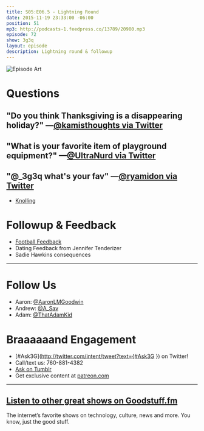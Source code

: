 ```yaml
---
title: S05:E06.5 - Lightning Round
date: 2015-11-19 23:33:00 -06:00
position: 51
mp3: http://podcasts-1.feedpress.co/13789/20980.mp3
episode: 72
show: 3g3q
layout: episode
description: Lightning round & followup
---
```


![Episode Art][1]

# Questions

## "Do you think Thanksgiving is a disappearing holiday?" —[@kamisthoughts via Twitter][2]

## "What is your favorite item of playground equipment?" —[@UltraNurd via Twitter][3]

## "@_3g3q what's your fav" —[@ryamidon via Twitter][4]

* [Knolling][5]

# Followup & Feedback

* [Football Feedback][6]
* Dating Feedback from Jennifer Tenderizer
* Sadie Hawkins consequences

***

# Follow Us
* Aaron: [@AaronLMGoodwin](http://twitter.com/aaronlmgoodwin)
* Andrew: [@A_Sav](http://twitter.com/a_sav)
* Adam: [@ThatAdamKid](http://twitter.com/thatadamkid)

# Braaaaaand Engagement
* [#Ask3G](http://twitter.com/intent/tweet?text={#Ask3G }) on Twitter!
* Call/text us: 760-881-4382
* [Ask on Tumblr](http://3g3q.co/ask)
* Get exclusive content at [patreon.com](http://www.patreon.com/3g3q)

***

## [Listen to other great shows on Goodstuff.fm](http://goodstuff.fm/)
The internet’s favorite shows on technology, culture, news and more. You know, just the good stuff.

[1]: http://l.gdwn.co/1kkDE.gif
[2]: http://twitter.com/kamisthoughts/status/665012203557224448
[3]: http://twitter.com/UltraNurd/status/654423394008432640
[4]: https://twitter.com/ryamidon/status/666491001901465600
[5]: http://bit.ly/1XcTgJT
[6]: https://twitter.com/wonderyak/status/667028610776109057
[7]: http://twitter.com/aaronlmgoodwin
[8]: http://twitter.com/a_sav
[9]: http://twitter.com/thatadamkid
[10]: http://www.patreon.com/3g3q
[11]: http://goodstuff.fm/3g3q/
